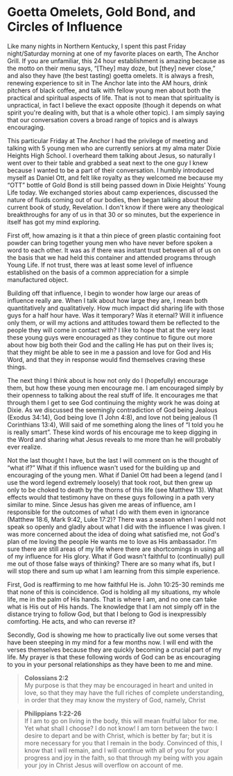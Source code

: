 <!--data 2006-12-17 #jesus -->

# Goetta Omelets, Gold Bond, and Circles of Influence

Like many nights in Northern Kentucky, I spent this past Friday night/Saturday morning at one of my favorite places on earth, The Anchor Grill. If you are unfamiliar, this 24 hour establishment is amazing because as the motto on their menu says, &ldquo;\[They\] may doze, but \[they\] never close,&rdquo; and also they have (the best tasting) goetta omelets. It is always a fresh, renewing experience to sit in The Anchor late into the AM hours, drink pitchers of black coffee, and talk with fellow young men about both the practical and spiritual aspects of life. That is not to mean that spirituality is unpractical, in fact I believe the exact opposite (though it depends on what spirit you're dealing with, but that is a whole other topic). I am simply saying that our conversation covers a broad range of topics and is always encouraging.

This particular Friday at The Anchor I had the privilege of meeting and talking with 5 young men who are currently seniors at my alma mater Dixie Heights High School. I overheard them talking about Jesus, so naturally I went over to their table and grabbed a seat next to the one guy I knew because I wanted to be a part of their conversation. I humbly introduced myself as Daniel Ott, and felt like royalty as they welcomed me because my &ldquo;OTT&rdquo; bottle of Gold Bond is still being passed down in Dixie Heights' Young Life today. We exchanged stories about camp experiences, discussed the nature of fluids coming out of our bodies, then began talking about their current book of study, Revelation. I don't know if there were any theological breakthroughs for any of us in that 30 or so minutes, but the experience in itself has got my mind exploring.

First off, how amazing is it that a thin piece of green plastic containing foot powder can bring together young men who have never before spoken a word to each other. It was as if there was instant trust between all of us on the basis that we had held this container and attended programs through Young Life. If not trust, there was at least some level of influence established on the basis of a common appreciation for a simple manufactured object.

Building off that influence, I begin to wonder how large our areas of influence really are. When I talk about how large they are, I mean both quantitatively and qualitatively. How much impact did sharing life with those guys for a half hour have. Was it temporary? Was it eternal? Will it influence only them, or will my actions and attitudes toward them be reflected to the people they will come in contact with? I like to hope that at the very least these young guys were encouraged as they continue to figure out more about how big both their God and the calling He has put on their lives is; that they might be able to see in me a passion and love for God and His Word, and that they in response would find themselves craving these things.

The next thing I think about is how not only do I (hopefully) encourage them, but how these young men encourage me. I am encouraged simply by their openness to talking about the real stuff of life. It encourages me that through them I get to see God continuing the mighty work he was doing at Dixie. As we discussed the seemingly contradiction of God being Jealous (Exodus 34:14), God being love (1 John 4:8), and love not being jealous (1 Corinthians 13:4), Will said of me something along the lines of &ldquo;I told you he is really smart&rdquo;. These kind words of his encourage me to keep digging in the Word and sharing what Jesus reveals to me more than he will probably ever realize.

Not the last thought I have, but the last I will comment on is the thought of &ldquo;what if?&rdquo; What if this influence wasn't used for the building up and encouraging of the young men. What if Daniel Ott had been a legend (and I use the word legend extremely loosely) that took root, but then grew up only to be choked to death by the thorns of this life (see Matthew 13). What effects would that testimony have on these guys following in a path very similar to mine. Since Jesus has given me areas of influence, am I responsible for the outcomes of what I do with them even in ignorance (Matthew 18:6, Mark 9:42, Luke 17:2)? There was a season when I would not speak so openly and gladly about what I did with the influence I was given. I was more concerned about the idea of doing what satisfied me, not God's plan of me loving the people He wants me to love as His ambassador. I'm sure there are still areas of my life where there are shortcomings in using all of my influence for His glory. What if God wasn't faithful to (continually) pull me out of those false ways of thinking? There are so many what ifs, but I will stop there and sum up what I am learning from this simple experience.

First, God is reaffirming to me how faithful He is. John 10:25-30 reminds me that none of this is coincidence. God is holding all my situations, my whole life, me in the palm of His hands. That is where I am, and no one can take what is His out of His hands. The knowledge that I am not simply off in the distance trying to follow God, but that I belong to God is inexpressibly comforting. He acts, and who can reverse it?

Secondly, God is showing me how to practically live out some verses that have been steeping in my mind for a few months now. I will end with the verses themselves because they are quickly becoming a crucial part of my life. My prayer is that these following words of God can be as encouraging to you in your personal relationships as they have been to me and mine.

> **Colossians 2:2**<br />
> My purpose is that they may be encouraged in heart and united in love, so that they may have the full riches of complete understanding, in order that they may know the mystery of God, namely, Christ

> **Philippians 1:22-26**<br />
> If I am to go on living in the body, this will mean fruitful labor for me. Yet what shall I choose? I do not know! I am torn between the two: I desire to depart and be with Christ, which is better by far; but it is more necessary for you that I remain in the body. Convinced of this, I know that I will remain, and I will continue with all of you for your progress and joy in the faith, so that through my being with you again your joy in Christ Jesus will overflow on account of me.
